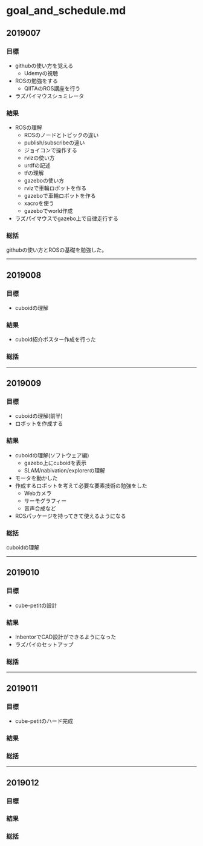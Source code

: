 # goal_and_schedule.md

## 2019007

### 目標

* githubの使い方を覚える
    * Udemyの視聴
* ROSの勉強をする
    * QIITAのROS講座を行う
* ラズパイマウスシュミレータ

### 結果

* ROSの理解
    * ROSのノードとトピックの違い
    * publish/subscribeの違い
    * ジョイコンで操作する
    * rvizの使い方
    * urdfの記述
    * tfの理解
    * gazeboの使い方
    * rvizで車輪ロボットを作る
    * gazeboで車輪ロボットを作る
    * xacroを使う
    * gazeboでworld作成
* ラズパイマウスでgazebo上で自律走行する

### 総括

githubの使い方とROSの基礎を勉強した。

---

## 2019008

### 目標

* cuboidの理解

### 結果

* cuboid紹介ポスター作成を行った

### 総括



---

## 2019009

### 目標

* cuboidの理解(前半)
* ロボットを作成する

### 結果

* cuboidの理解(ソフトウェア編)
    * gazebo上にcuboidを表示
    * SLAM/nabivation/explorerの理解
* モータを動かした
* 作成するロボットを考えて必要な要素技術の勉強をした
    * Webカメラ
    * サーモグラフィー
    * 音声合成など
* ROSパッケージを持ってきて使えるようになる


### 総括

cuboidの理解

---

## 2019010

### 目標

* cube-petitの設計

### 結果

* InbentorでCAD設計ができるようになった
* ラズパイのセットアップ

### 総括

---

## 2019011

### 目標

* cube-petitのハード完成

### 結果

### 総括

---

## 2019012

### 目標

### 結果

### 総括
